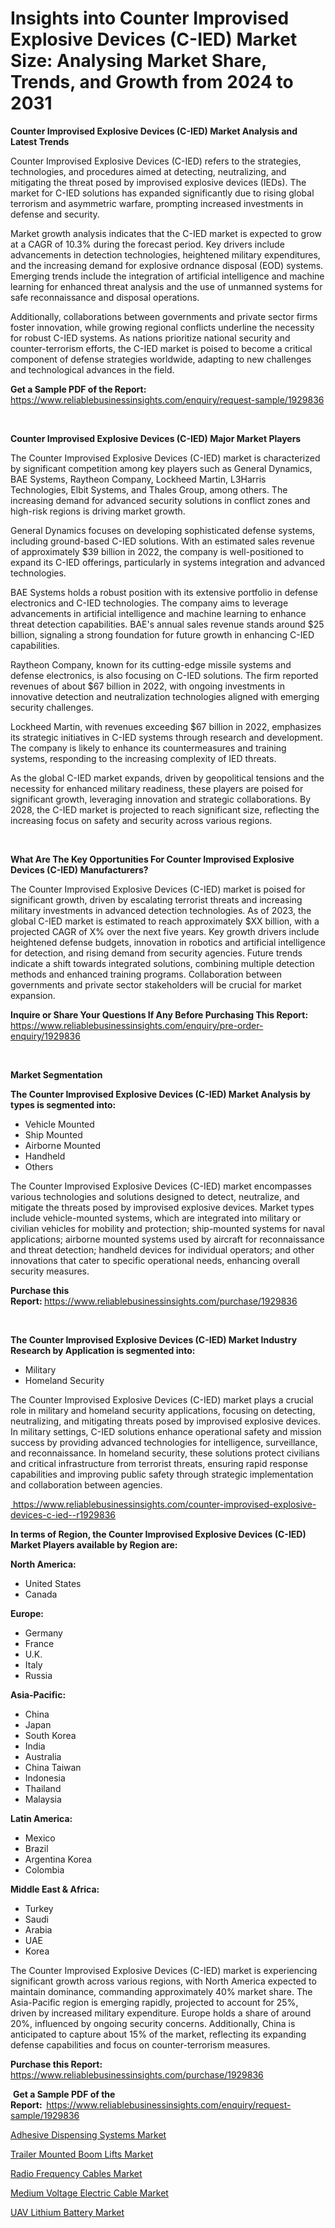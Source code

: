 <p><h1>Insights into Counter Improvised Explosive Devices (C-IED) Market Size: Analysing Market Share, Trends, and Growth from 2024 to 2031</h1></p><p><strong>Counter Improvised Explosive Devices (C-IED) Market Analysis and Latest Trends</strong></p>
<p><p>Counter Improvised Explosive Devices (C-IED) refers to the strategies, technologies, and procedures aimed at detecting, neutralizing, and mitigating the threat posed by improvised explosive devices (IEDs). The market for C-IED solutions has expanded significantly due to rising global terrorism and asymmetric warfare, prompting increased investments in defense and security. </p><p>Market growth analysis indicates that the C-IED market is expected to grow at a CAGR of 10.3% during the forecast period. Key drivers include advancements in detection technologies, heightened military expenditures, and the increasing demand for explosive ordnance disposal (EOD) systems. Emerging trends include the integration of artificial intelligence and machine learning for enhanced threat analysis and the use of unmanned systems for safe reconnaissance and disposal operations. </p><p>Additionally, collaborations between governments and private sector firms foster innovation, while growing regional conflicts underline the necessity for robust C-IED systems. As nations prioritize national security and counter-terrorism efforts, the C-IED market is poised to become a critical component of defense strategies worldwide, adapting to new challenges and technological advances in the field.</p></p>
<p><strong>Get a Sample PDF of the Report:&nbsp;</strong> <a href="https://www.reliablebusinessinsights.com/enquiry/request-sample/1929836?utm_campaign=84&utm_medium=2&utm_source=Github&utm_content=ia&utm_term=25102024&utm_id=counter-improvised-explosive-devices-c-ied">https://www.reliablebusinessinsights.com/enquiry/request-sample/1929836</a></p>
<p>&nbsp;</p>
<p><strong>Counter Improvised Explosive Devices (C-IED) Major Market Players</strong></p>
<p><p>The Counter Improvised Explosive Devices (C-IED) market is characterized by significant competition among key players such as General Dynamics, BAE Systems, Raytheon Company, Lockheed Martin, L3Harris Technologies, Elbit Systems, and Thales Group, among others. The increasing demand for advanced security solutions in conflict zones and high-risk regions is driving market growth.</p><p>General Dynamics focuses on developing sophisticated defense systems, including ground-based C-IED solutions. With an estimated sales revenue of approximately $39 billion in 2022, the company is well-positioned to expand its C-IED offerings, particularly in systems integration and advanced technologies.</p><p>BAE Systems holds a robust position with its extensive portfolio in defense electronics and C-IED technologies. The company aims to leverage advancements in artificial intelligence and machine learning to enhance threat detection capabilities. BAE's annual sales revenue stands around $25 billion, signaling a strong foundation for future growth in enhancing C-IED capabilities.</p><p>Raytheon Company, known for its cutting-edge missile systems and defense electronics, is also focusing on C-IED solutions. The firm reported revenues of about $67 billion in 2022, with ongoing investments in innovative detection and neutralization technologies aligned with emerging security challenges.</p><p>Lockheed Martin, with revenues exceeding $67 billion in 2022, emphasizes its strategic initiatives in C-IED systems through research and development. The company is likely to enhance its countermeasures and training systems, responding to the increasing complexity of IED threats.</p><p>As the global C-IED market expands, driven by geopolitical tensions and the necessity for enhanced military readiness, these players are poised for significant growth, leveraging innovation and strategic collaborations. By 2028, the C-IED market is projected to reach significant size, reflecting the increasing focus on safety and security across various regions.</p></p>
<p>&nbsp;</p>
<p><strong>What Are The Key Opportunities For Counter Improvised Explosive Devices (C-IED) Manufacturers?</strong></p>
<p><p>The Counter Improvised Explosive Devices (C-IED) market is poised for significant growth, driven by escalating terrorist threats and increasing military investments in advanced detection technologies. As of 2023, the global C-IED market is estimated to reach approximately $XX billion, with a projected CAGR of X% over the next five years. Key growth drivers include heightened defense budgets, innovation in robotics and artificial intelligence for detection, and rising demand from security agencies. Future trends indicate a shift towards integrated solutions, combining multiple detection methods and enhanced training programs. Collaboration between governments and private sector stakeholders will be crucial for market expansion.</p></p>
<p><strong>Inquire or Share Your Questions If Any Before Purchasing This Report:</strong> <a href="https://www.reliablebusinessinsights.com/enquiry/pre-order-enquiry/1929836?utm_campaign=84&utm_medium=2&utm_source=Github&utm_content=ia&utm_term=25102024&utm_id=counter-improvised-explosive-devices-c-ied">https://www.reliablebusinessinsights.com/enquiry/pre-order-enquiry/1929836</a></p>
<p>&nbsp;</p>
<p><strong>Market Segmentation</strong></p>
<p><strong>The Counter Improvised Explosive Devices (C-IED) Market Analysis by types is segmented into:</strong></p>
<p><ul><li>Vehicle Mounted</li><li>Ship Mounted</li><li>Airborne Mounted</li><li>Handheld</li><li>Others</li></ul></p>
<p><p>The Counter Improvised Explosive Devices (C-IED) market encompasses various technologies and solutions designed to detect, neutralize, and mitigate the threats posed by improvised explosive devices. Market types include vehicle-mounted systems, which are integrated into military or civilian vehicles for mobility and protection; ship-mounted systems for naval applications; airborne mounted systems used by aircraft for reconnaissance and threat detection; handheld devices for individual operators; and other innovations that cater to specific operational needs, enhancing overall security measures.</p></p>
<p><strong>Purchase this Report:&nbsp;</strong><a href="https://www.reliablebusinessinsights.com/purchase/1929836?utm_campaign=84&utm_medium=2&utm_source=Github&utm_content=ia&utm_term=25102024&utm_id=counter-improvised-explosive-devices-c-ied">https://www.reliablebusinessinsights.com/purchase/1929836</a></p>
<p>&nbsp;</p>
<p><strong>The Counter Improvised Explosive Devices (C-IED) Market Industry Research by Application is segmented into:</strong></p>
<p><ul><li>Military</li><li>Homeland Security</li></ul></p>
<p><p>The Counter Improvised Explosive Devices (C-IED) market plays a crucial role in military and homeland security applications, focusing on detecting, neutralizing, and mitigating threats posed by improvised explosive devices. In military settings, C-IED solutions enhance operational safety and mission success by providing advanced technologies for intelligence, surveillance, and reconnaissance. In homeland security, these solutions protect civilians and critical infrastructure from terrorist threats, ensuring rapid response capabilities and improving public safety through strategic implementation and collaboration between agencies.</p></p>
<p><a href="https://www.reliablebusinessinsights.com/counter-improvised-explosive-devices-c-ied--r1929836?utm_campaign=84&utm_medium=2&utm_source=Github&utm_content=ia&utm_term=25102024&utm_id=counter-improvised-explosive-devices-c-ied">&nbsp;https://www.reliablebusinessinsights.com/counter-improvised-explosive-devices-c-ied--r1929836</a></p>
<p><strong>In terms of Region, the Counter Improvised Explosive Devices (C-IED) Market Players available by Region are:</strong></p>
<p>
    <p> <strong> North America: </strong>
        <ul>
            <li>United States</li>
            <li>Canada</li>
        </ul>
        </p> 
    <p> <strong> Europe: </strong>
        <ul>
            <li>Germany</li>
            <li>France</li>
            <li>U.K.</li>
            <li>Italy</li>
            <li>Russia</li>
        </ul>
        </p> 
    <p> <strong> Asia-Pacific: </strong>
        <ul>
            <li>China</li>
            <li>Japan</li>
            <li>South Korea</li>
            <li>India</li>
            <li>Australia</li>
            <li>China Taiwan</li>
            <li>Indonesia</li>
            <li>Thailand</li>
            <li>Malaysia</li>
        </ul>
        </p> 
    <p> <strong> Latin America: </strong>
        <ul>
            <li>Mexico</li>
            <li>Brazil</li>
            <li>Argentina Korea</li>
            <li>Colombia</li>
        </ul>
        </p> 
    <p> <strong> Middle East & Africa: </strong>
        <ul>
            <li>Turkey</li>
            <li>Saudi</li>
            <li>Arabia</li>
            <li>UAE</li>
            <li>Korea</li>
        </ul>
    </p>
    </p>
<p><p>The Counter Improvised Explosive Devices (C-IED) market is experiencing significant growth across various regions, with North America expected to maintain dominance, commanding approximately 40% market share. The Asia-Pacific region is emerging rapidly, projected to account for 25%, driven by increased military expenditure. Europe holds a share of around 20%, influenced by ongoing security concerns. Additionally, China is anticipated to capture about 15% of the market, reflecting its expanding defense capabilities and focus on counter-terrorism measures.</p></p>
<p><strong>Purchase this Report: </strong><a href="https://www.reliablebusinessinsights.com/purchase/1929836?utm_campaign=84&utm_medium=2&utm_source=Github&utm_content=ia&utm_term=25102024&utm_id=counter-improvised-explosive-devices-c-ied">https://www.reliablebusinessinsights.com/purchase/1929836</a></p>
<p>&nbsp;<strong>Get a Sample PDF of the Report:&nbsp;&nbsp;</strong><a href="https://www.reliablebusinessinsights.com/enquiry/request-sample/1929836?utm_campaign=84&utm_medium=2&utm_source=Github&utm_content=ia&utm_term=25102024&utm_id=counter-improvised-explosive-devices-c-ied">https://www.reliablebusinessinsights.com/enquiry/request-sample/1929836</a></p>
<p><strong></strong></p>
<p><p><a href="https://issuu.com/reportprime-2/docs/adhesive-dispensing-systems-market-_60f048a51e05ab?utm_campaign=84&utm_medium=2&utm_source=Github&utm_content=ia&utm_term=25102024&utm_id=counter-improvised-explosive-devices-c-ied">Adhesive Dispensing Systems Market</a></p><p><a href="https://issuu.com/reportprime-2/docs/trailer-mounted-boom-lifts-market-s_d04cd1c8ff48e0?utm_campaign=84&utm_medium=2&utm_source=Github&utm_content=ia&utm_term=25102024&utm_id=counter-improvised-explosive-devices-c-ied">Trailer Mounted Boom Lifts Market</a></p><p><a href="https://github.com/MegiDuro586/Market-Research-Report-List-1/blob/main/radio-frequency-cables-market.md?utm_campaign=84&utm_medium=2&utm_source=Github&utm_content=ia&utm_term=25102024&utm_id=counter-improvised-explosive-devices-c-ied">Radio Frequency Cables Market</a></p><p><a href="https://github.com/HaroldWalker405/Market-Research-Report-List-1/blob/main/medium-voltage-electric-cable-market.md?utm_campaign=84&utm_medium=2&utm_source=Github&utm_content=ia&utm_term=25102024&utm_id=counter-improvised-explosive-devices-c-ied">Medium Voltage Electric Cable Market</a></p><p><a href="https://www.linkedin.com/pulse/opportunities-challenges-uav-lithium-battery-market-imoze?utm_campaign=84&utm_medium=2&utm_source=Github&utm_content=ia&utm_term=25102024&utm_id=counter-improvised-explosive-devices-c-ied">UAV Lithium Battery Market</a></p></p>